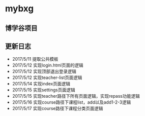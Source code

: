# mybxg
## 博学谷项目

## 更新日志
* 2017/5/11  提取公共模板
* 2017/5/12 实现login.html页面的逻辑
* 2017/5/12 实现顶部退出登录逻辑
* 2017/5/12 实现teacher-list页面逻辑
* 2017/5/14 实现index页面逻辑
* 2017/5/15 实现settings页面逻辑
* 2017/5/15 实现teacher路径下所有页面逻辑，实现repass功能逻辑
* 2017/5/16 实现course路径下课程list，add以及add1-2-3逻辑
* 2017/5/17 实现course路径下课程分类页面逻辑
